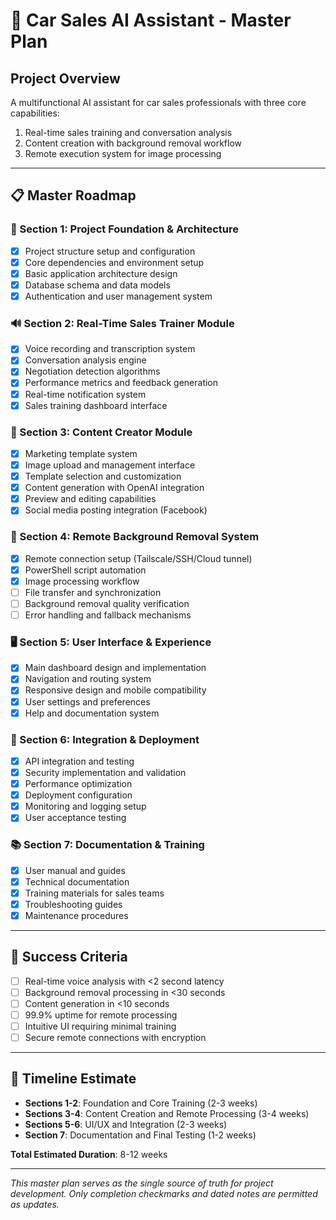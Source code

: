 # 🚗 Car Sales AI Assistant - Master Plan

## Project Overview
A multifunctional AI assistant for car sales professionals with three core capabilities:
1. Real-time sales training and conversation analysis
2. Content creation with background removal workflow
3. Remote execution system for image processing

---

## 📋 Master Roadmap

### 🎯 Section 1: Project Foundation & Architecture
- [x] Project structure setup and configuration
- [x] Core dependencies and environment setup
- [x] Basic application architecture design
- [x] Database schema and data models
- [x] Authentication and user management system

### 🔊 Section 2: Real-Time Sales Trainer Module
- [x] Voice recording and transcription system
- [x] Conversation analysis engine
- [x] Negotiation detection algorithms
- [x] Performance metrics and feedback generation
- [x] Real-time notification system
- [x] Sales training dashboard interface

### 🎨 Section 3: Content Creator Module
- [x] Marketing template system
- [x] Image upload and management interface
- [x] Template selection and customization
- [x] Content generation with OpenAI integration
- [x] Preview and editing capabilities
- [x] Social media posting integration (Facebook)

### 🔐 Section 4: Remote Background Removal System
- [x] Remote connection setup (Tailscale/SSH/Cloud tunnel)
- [x] PowerShell script automation
- [x] Image processing workflow
- [ ] File transfer and synchronization
- [ ] Background removal quality verification
- [ ] Error handling and fallback mechanisms

### 🖥️ Section 5: User Interface & Experience
- [x] Main dashboard design and implementation
- [x] Navigation and routing system
- [x] Responsive design and mobile compatibility
- [x] User settings and preferences
- [x] Help and documentation system

### 🔧 Section 6: Integration & Deployment
- [x] API integration and testing
- [x] Security implementation and validation
- [x] Performance optimization
- [x] Deployment configuration
- [x] Monitoring and logging setup
- [x] User acceptance testing

### 📚 Section 7: Documentation & Training
- [x] User manual and guides
- [x] Technical documentation
- [x] Training materials for sales teams
- [x] Troubleshooting guides
- [x] Maintenance procedures

---

## 🎯 Success Criteria
- [ ] Real-time voice analysis with <2 second latency
- [ ] Background removal processing in <30 seconds
- [ ] Content generation in <10 seconds
- [ ] 99.9% uptime for remote processing
- [ ] Intuitive UI requiring minimal training
- [ ] Secure remote connections with encryption

---

## 📅 Timeline Estimate
- **Sections 1-2**: Foundation and Core Training (2-3 weeks)
- **Sections 3-4**: Content Creation and Remote Processing (3-4 weeks)
- **Sections 5-6**: UI/UX and Integration (2-3 weeks)
- **Section 7**: Documentation and Final Testing (1-2 weeks)

**Total Estimated Duration**: 8-12 weeks

---

*This master plan serves as the single source of truth for project development. Only completion checkmarks and dated notes are permitted as updates.*
